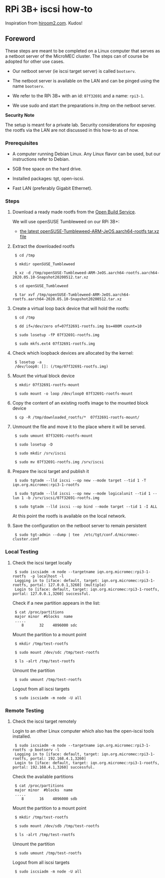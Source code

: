 # RPi 3B+ iscsi how-to

Inspiration from [hiroom2.com](https://www.hiroom2.com/2017/07/11/debian-9-tgt-en/).
Kudos!

## Foreword 

These steps are meant to be completed on a Linux computer that serves as a 
netboot server of the MicroMEC cluster. The steps can of course be adopted for other use cases. 

* Our netboot server (ie iscsi target server) is called `bootserv`. 

* The netboot server is available on the LAN and can be pinged using the name `bootserv`. 

* We refer to the RPi 3B+ with an id: `07f32691` and a name: `rpi3-1`.

* We use sudo and start the preparations in /tmp on the netboot server. 

__Security Note__

The setup is meant for a private lab. Security considerations for exposing the 
rootfs via the LAN are not discussed in this how-to as of now. 

### Prerequisites

* A computer running Debian Linux. Any Linux flavor can be used, but
our instructions refer to Debian.

* 5GB free space on the hard drive. 

* Installed packages: tgt, open-iscsi.

* Fast LAN (preferably Gigabit Ethernet).

### Steps

1. Download a ready made rootfs from the [Open Build Service](https://build.opensuse.org/).

    We will use openSUSE Tumbleweed on our RPi 3B+:

    * [the latest openSUSE-Tumbleweed-ARM-JeOS.aarch64-rootfs tar.xz file](https://download.opensuse.org/ports/aarch64/tumbleweed/images)

2. Extract the downloaded rootfs

        $ cd /tmp

        $ mkdir openSUSE_Tumbleweed

        $ xz -d /tmp/openSUSE-Tumbleweed-ARM-JeOS.aarch64-rootfs.aarch64-2020.05.10-Snapshot20200512.tar.xz

        $ cd openSUSE_Tumbleweed

        $ tar xvf /tmp/openSUSE-Tumbleweed-ARM-JeOS.aarch64-rootfs.aarch64-2020.05.10-Snapshot20200512.tar.xz


3. Create a virtual loop back device that will hold the rootfs:

        $ cd /tmp

        $ dd if=/dev/zero of=07f32691-rootfs.img bs=400M count=10

        $ sudo losetup -fP 07f32691-rootfs.img

        $ sudo mkfs.ext4 07f32691-rootfs.img

4. Check which loopback devices are allocated by the kernel:

        $ losetup -a
        /dev/loop0: []: (/tmp/07f32691-rootfs.img)

5. Mount the virtual block device

        $ mkdir 07f32691-rootfs-mount
        
        $ sudo mount -o loop /dev/loop0 07f32691-rootfs-mount

6. Copy the content of an existing rootfs image to the mounted block device

        $ cp -R /tmp/downloaded_rootfs/*  07f32691-rootfs-mount/

7. Unmount the file and move it to the place where it will be served. 

        $ sudo umount 07f32691-rootfs-mount

        $ sudo losetup -D

        $ sudo mkdir /srv/iscsi

        $ sudo mv 07f32691-rootfs.img /srv/iscsi

8. Prepare the iscsi target and publish it

        $ sudo tgtadm --lld iscsi --op new --mode target --tid 1 -T iqn.org.micromec:rpi3-1-rootfs

        $ sudo tgtadm --lld iscsi --op new --mode logicalunit --tid 1 --lun 1 -b /srv/iscsi/07f32691-rootfs.img

        $ sudo tgtadm --lld iscsi --op bind --mode target --tid 1 -I ALL

    At this point the rootfs is available on the local network.

9. Save the configuration on the netboot server to remain persistent

        $ sudo tgt-admin --dump | tee  /etc/tgt/conf.d/micromec-cluster.conf

### Local Testing

1. Check the iscsi target locally

        $ sudo iscsiadm -m node --targetname iqn.org.micromec:rpi3-1-rootfs  -p localhost -l
        Logging in to [iface: default, target: iqn.org.micromec:rpi3-1-rootfs, portal: 127.0.0.1,3260] (multiple)
        Login to [iface: default, target: iqn.org.micromec:rpi3-1-rootfs, portal: 127.0.0.1,3260] successful.

    Check if a new partition appears in the list:

        $ cat /proc/partitions
        major minor  #blocks  name
        .....
           8       32    4096000 sdc

    Mount the partition to a mount point

        $ mkdir /tmp/test-rootfs

        $ sudo mount /dev/sdc /tmp/test-rootfs

        $ ls -alrt /tmp/test-rootfs

    Umount the partition
    
        $ sudo umount /tmp/test-rootfs
        
    Logout from all iscsi targets
    
        $ sudo iscsiadm -m node -U all
        

### Remote Testing

1. Check the iscsi target remotely

    Login to an other Linux computer which also has the open-iscsi tools installed.
    
        $ sudo iscsiadm -m node --targetname iqn.org.micromec:rpi3-1-rootfs -p bootserv -l
        Logging in to [iface: default, target: iqn.org.micromec:rpi3-1-rootfs, portal: 192.168.4.1,3260]
        Login to [iface: default, target: iqn.org.micromec:rpi3-1-rootfs, portal: 192.168.4.1,3260] successful.
        
    Check the available partitions
    
        $ cat /proc/partitions
        major minor  #blocks  name
        .....
           8       16    4096000 sdb

    Mount the partition to a mount point

        $ mkdir /tmp/test-rootfs

        $ sudo mount /dev/sdb /tmp/test-rootfs

        $ ls -alrt /tmp/test-rootfs

    Umount the partition

        $ sudo umount /tmp/test-rootfs

    Logout from all iscsi targets
    
        $ sudo iscsiadm -m node -U all
  
